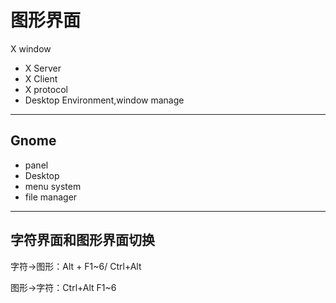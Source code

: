 # 图形界面

X window

- X Server
- X Client
- X protocol
- Desktop Environment,window manage

---

## Gnome

- panel
- Desktop
- menu system
- file manager

---

## 字符界面和图形界面切换

字符->图形：Alt	+	F1~6/	Ctrl+Alt

图形->字符：Ctrl+Alt	F1~6

